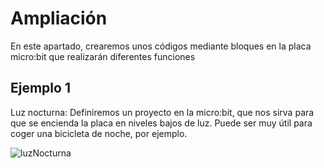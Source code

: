 # Ampliación 
En este apartado, crearemos unos códigos mediante bloques en la placa micro:bit que realizarán diferentes funciones

## Ejemplo 1
Luz nocturna: Definiremos un proyecto en la micro:bit, que nos sirva para que se encienda la placa en niveles bajos de luz. Puede ser muy útil para coger una bicicleta de noche, por ejemplo.

![luzNocturna](https://user-images.githubusercontent.com/114906855/207965973-31a4cbd9-30ce-4de5-9703-58af66bab5db.png)

